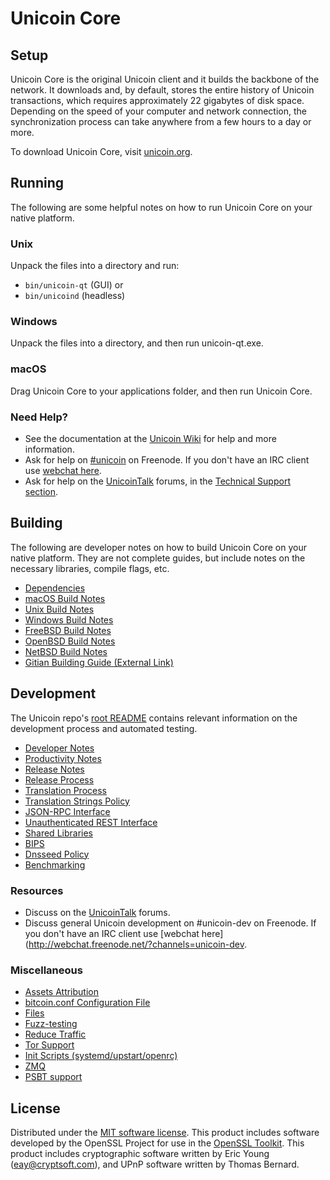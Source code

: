Unicoin Core
=============

Setup
---------------------
Unicoin Core is the original Unicoin client and it builds the backbone of the network. It downloads and, by default, stores the entire history of Unicoin transactions, which requires approximately 22 gigabytes of disk space. Depending on the speed of your computer and network connection, the synchronization process can take anywhere from a few hours to a day or more.

To download Unicoin Core, visit [unicoin.org](https://unicoin.org/).

Running
---------------------
The following are some helpful notes on how to run Unicoin Core on your native platform.

### Unix

Unpack the files into a directory and run:

- `bin/unicoin-qt` (GUI) or
- `bin/unicoind` (headless)

### Windows

Unpack the files into a directory, and then run unicoin-qt.exe.

### macOS

Drag Unicoin Core to your applications folder, and then run Unicoin Core.

### Need Help?

* See the documentation at the [Unicoin Wiki](https://unicoin.info/)
for help and more information.
* Ask for help on [#unicoin](http://webchat.freenode.net?channels=unicoin) on Freenode. If you don't have an IRC client use [webchat here](http://webchat.freenode.net?channels=unicoin).
* Ask for help on the [UnicoinTalk](https://unicointalk.io/) forums, in the [Technical Support section](https://unicointalk.io/c/technical-support).

Building
---------------------
The following are developer notes on how to build Unicoin Core on your native platform. They are not complete guides, but include notes on the necessary libraries, compile flags, etc.

- [Dependencies](dependencies.md)
- [macOS Build Notes](build-osx.md)
- [Unix Build Notes](build-unix.md)
- [Windows Build Notes](build-windows.md)
- [FreeBSD Build Notes](build-freebsd.md)
- [OpenBSD Build Notes](build-openbsd.md)
- [NetBSD Build Notes](build-netbsd.md)
- [Gitian Building Guide (External Link)](https://github.com/bitcoin-core/docs/blob/master/gitian-building.md)

Development
---------------------
The Unicoin repo's [root README](/README.md) contains relevant information on the development process and automated testing.

- [Developer Notes](developer-notes.md)
- [Productivity Notes](productivity.md)
- [Release Notes](release-notes.md)
- [Release Process](release-process.md)
- [Translation Process](translation_process.md)
- [Translation Strings Policy](translation_strings_policy.md)
- [JSON-RPC Interface](JSON-RPC-interface.md)
- [Unauthenticated REST Interface](REST-interface.md)
- [Shared Libraries](shared-libraries.md)
- [BIPS](bips.md)
- [Dnsseed Policy](dnsseed-policy.md)
- [Benchmarking](benchmarking.md)

### Resources
* Discuss on the [UnicoinTalk](https://unicointalk.io/) forums.
* Discuss general Unicoin development on #unicoin-dev on Freenode. If you don't have an IRC client use [webchat here](http://webchat.freenode.net/?channels=unicoin-dev.

### Miscellaneous
- [Assets Attribution](assets-attribution.md)
- [bitcoin.conf Configuration File](bitcoin-conf.md)
- [Files](files.md)
- [Fuzz-testing](fuzzing.md)
- [Reduce Traffic](reduce-traffic.md)
- [Tor Support](tor.md)
- [Init Scripts (systemd/upstart/openrc)](init.md)
- [ZMQ](zmq.md)
- [PSBT support](psbt.md)

License
---------------------
Distributed under the [MIT software license](/COPYING).
This product includes software developed by the OpenSSL Project for use in the [OpenSSL Toolkit](https://www.openssl.org/). This product includes
cryptographic software written by Eric Young ([eay@cryptsoft.com](mailto:eay@cryptsoft.com)), and UPnP software written by Thomas Bernard.
